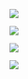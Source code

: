 ![](https://raw.githubusercontent.com/matteociccaglione/github-stats/master/generated/overview.svg#gh-dark-mode-only)

![](https://raw.githubusercontent.com/matteociccaglione/github-stats/master/generated/overview.svg#gh-light-mode-only)

![](https://raw.githubusercontent.com/matteociccaglione/github-stats/master/generated/languages.svg#gh-dark-mode-only)

![](https://raw.githubusercontent.com/matteociccaglione/github-stats/master/generated/languages.svg#gh-light-mode-only)





